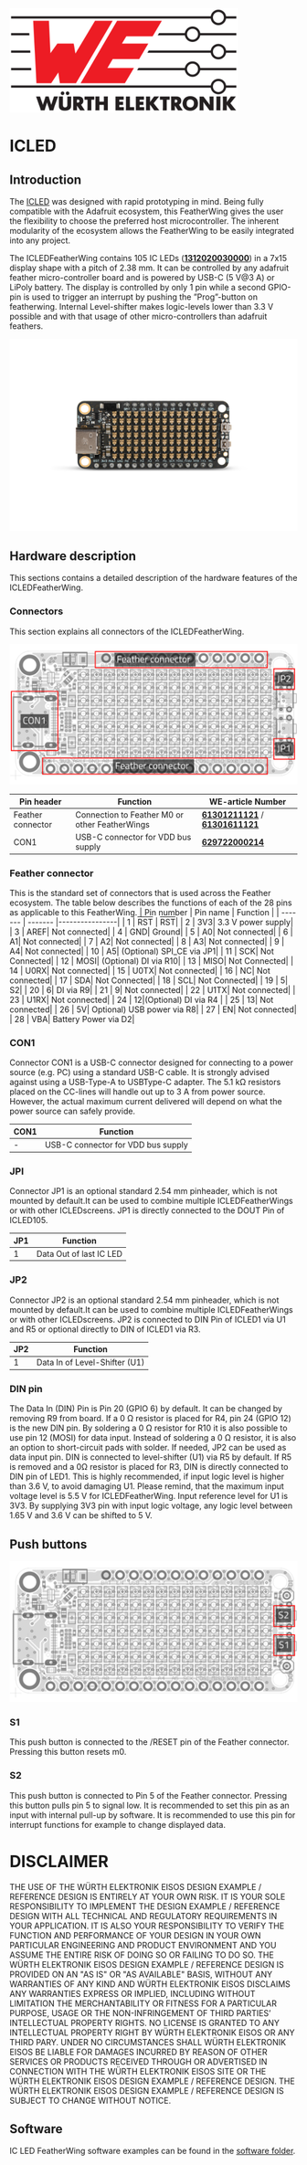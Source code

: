 ![WE Logo](../assets/WE_Logo_small_t.png)

# ICLED

## Introduction

The [ICLED](https://www.we-online.com/en/components/products/WL-ICLED) was designed with rapid prototyping in mind. Being fully compatible with the Adafruit ecosystem, this FeatherWing gives the user the flexibility to choose the preferred host microcontroller. The inherent modularity of the ecosystem allows the FeatherWing to be easily integrated into any project.

The ICLEDFeatherWing contains 105 IC LEDs ([**1312020030000**](https://www.we-online.com/en/components/products/WL-ICLED?sq=1312020030000#1312020030000)) in a 7x15 display shape with a pitch of 2.38 mm. It can be controlled by any adafruit feather micro-controller board and
is powered by USB-C (5 V@3 A) or LiPoly battery. The display is controlled by only 1 pin while a second GPIO-pin is used to trigger an interrupt by pushing the ”Prog”-button on featherwing. Internal Level-shifter makes logic-levels lower than 3.3 V possible and with that usage of other micro-controllers than adafruit feathers.

![ICLEDFeatherWing_WE](documentation/assets/ICLEDFeatherWing_example.jpg)

## Hardware description

This sections contains a detailed description of the hardware features of the ICLEDFeatherWing.

### Connectors

This section explains all connectors of the ICLEDFeatherWing.

![ICLED_FW_Top_PCB_CON](documentation/assets/ICLEDFeatherWing_connector.png)

| Pin header | Function | WE-article Number |
| ------- | ------- |----------------|
| Feather connector| Connection to Feather M0 or other FeatherWings | [**61301211121**](https://www.we-online.com/en/components/products/PHD_2_54_THT_PIN_HEADER_6130XX11121?sq=61301211121#6130121112) / [**61301611121**](https://www.we-online.com/en/components/products/PHD_2_54_THT_PIN_HEADER_6130XX11121?sq=61301611121#61301611121) |
| CON1 | USB-C connector for VDD bus supply | [**629722000214**](https://www.we-online.com/de/components/products/WR-COM_USB_20_TYPE_C_RECEPTACLE_HORIZONTAL_SMT?sq=629722000214#629722000214) |

### Feather connector
This is the standard set of connectors that is used across the Feather ecosystem. The table below describes the functions of each of the 28 pins as applicable to this FeatherWing.
| Pin number | Pin name | Function |
| ------- | ------- |----------------|
|   1          | <span style="text-decoration:overline">RST</span> | <span style="text-decoration:overline">RST</span>|
|    2          | 3V3| 3.3 V power supply|
|    3          | AREF| Not connected|
|    4          | GND| Ground|
|    5          | A0| Not connected|
|    6          | A1| Not connected|
|    7          | A2| Not connected|
|    8          | A3| Not connected|
|    9          | A4| Not connected|
|    10         | A5| (Optional) SPI_CE via JP1|
|    11         | SCK| Not Connected|
|    12         | MOSI| (Optional) DI via R10|
|    13         | MISO| Not Connected|
|    14         | U0RX| Not connected|
|    15         | U0TX| Not connected|
|    16         | NC| Not connected|
|    17         | SDA| Not Connected|
|    18         | SCL|  Not Connected|
|    19         | 5| S2|
|    20         | 6| DI via R9|
|    21         | 9| Not connected|
|    22         | U1TX| Not connected|
|    23         | U1RX| Not connected|
|    24         | 12|(Optional) DI via R4 |
|    25         | 13| Not connected|
|    26         | 5V| Optional) USB power via R8|
|    27         | EN| Not connected|
|    28         | VBA| Battery Power via D2|

### CON1

Connector CON1 is a USB-C connector designed for connecting to a power source (e.g. PC) using a standard USB-C cable. It is strongly advised against using a USB-Type-A to USBType-C adapter. The 5.1 kΩ resistors placed on the CC-lines will handle out up to 3 A from
power source. However, the actual maximum current delivered will depend on what the power source can safely provide.

| CON1  | Function |
| ------- | ------- |
| - |USB-C connector for VDD bus supply |

### JPI
Connector JP1 is an optional standard 2.54 mm pinheader, which is not mounted by default.It can be used to combine multiple ICLEDFeatherWings or with other ICLEDscreens. JP1 is
directly connected to the DOUT Pin of ICLED105.

| JP1  | Function |
| ------- | ------- |
| 1 |Data Out of last IC LED|

### JP2
Connector JP2 is an optional standard 2.54 mm pinheader, which is not mounted by default.It can be used to combine multiple ICLEDFeatherWings or with other ICLEDscreens. JP2 is
connected to DIN Pin of ICLED1 via U1 and R5 or optional directly to DIN of ICLED1 via R3.

| JP2  | Function |
| ------- | ------- |
| 1 |Data In of Level-Shifter (U1)|

### DIN pin
The Data In (DIN) Pin is Pin 20 (GPIO 6) by default. It can be changed by removing R9 from
board. If a 0 Ω resistor is placed for R4, pin 24 (GPIO 12) is the new DIN pin. By soldering a
0 Ω resistor for R10 it is also possible to use pin 12 (MOSI) for data input. Instead of soldering
a 0 Ω resistor, it is also an option to short-circuit pads with solder. If needed, JP2 can be used
as data input pin.
DIN is connected to level-shifter (U1) via R5 by default. If R5 is removed and a 0Ω resistor is
placed for R3, DIN is directly connected to DIN pin of LED1. This is highly recommended, if
input logic level is higher than 3.6 V, to avoid damaging U1. Please remind, that the maximum
input voltage level is 5.5 V for ICLEDFeatherWing.
Input reference level for U1 is 3V3. By supplying 3V3 pin with input logic voltage, any logic level
between 1.65 V and 3.6 V can be shifted to 5 V.

## Push buttons


![ICLED_FW_Top_PCB_BUTTONS](documentation/assets/ICLEDFeatherWing_buttons.png)

### S1
This push button is connected to the /RESET pin of the Feather connector. Pressing this button
resets m0.
### S2
This push button is connected to Pin 5 of the Feather connector. Pressing this button pulls pin
5 to signal low. It is recommended to set this pin as an input with internal pull-up by software.
It is recommended to use this pin for interrupt functions for example to change displayed data.

# DISCLAIMER

THE USE OF THE WÜRTH ELEKTRONIK EISOS DESIGN EXAMPLE / REFERENCE DESIGN IS ENTIRELY AT YOUR OWN RISK. IT IS YOUR SOLE RESPONSIBILITY TO IMPLEMENT THE DESIGN EXAMPLE / REFERENCE DESIGN WITH ALL TECHNICAL AND REGULATORY REQUIREMENTS IN YOUR APPLICATION. IT IS ALSO YOUR RESPONSIBILITY TO VERIFY THE FUNCTION AND PERFORMANCE OF YOUR DESIGN IN YOUR OWN PARTICULAR ENGINEERING AND PRODUCT ENVIRONMENT AND YOU ASSUME THE ENTIRE RISK OF DOING SO OR FAILING TO DO SO. THE WÜRTH ELEKTRONIK EISOS DESIGN EXAMPLE / REFERENCE DESIGN IS PROVIDED ON AN "AS IS" OR "AS AVAILABLE" BASIS, WITHOUT ANY WARRANTIES OF ANY KIND AND WÜRTH ELEKTRONIK EISOS DISCLAIMS ANY WARRANTIES EXPRESS OR IMPLIED, INCLUDING WITHOUT LIMITATION THE MERCHANTABILITY OR FITNESS FOR A PARTICULAR PURPOSE, USAGE OR THE NON-INFRINGEMENT OF THIRD PARTIES’ INTELLECTUAL PROPERTY RIGHTS. NO LICENSE IS GRANTED TO ANY INTELLECTUAL PROPERTY RIGHT BY WÜRTH ELEKTRONIK EISOS OR ANY THIRD PARY. UNDER NO CIRCUMSTANCES SHALL WÜRTH ELEKTRONIK EISOS BE LIABLE FOR DAMAGES INCURRED BY REASON OF OTHER SERVICES OR PRODUCTS RECEIVED THROUGH OR ADVERTISED IN CONNECTION WITH THE WÜRTH ELEKTRONIK EISOS SITE OR THE WÜRTH ELEKTRONIK EISOS DESIGN EXAMPLE / REFERENCE DESIGN. THE WÜRTH ELEKTRONIK EISOS DESIGN EXAMPLE / REFERENCE DESIGN IS SUBJECT TO CHANGE WITHOUT NOTICE.

## Software

IC LED FeatherWing software examples can be found in the [software folder](software).
